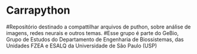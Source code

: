 # Carrapython

#Repositório destinado a compattilhar arquivos de puthon, sobre análise de imagens, redes neurais e outros temas.
#Esse grupo é parte do GeBio, Grupo de Estudos do Departamento de Engenharia de Biossistemas, das Unidades FZEA e ESALQ da Universidade de São Paulo (USP)
